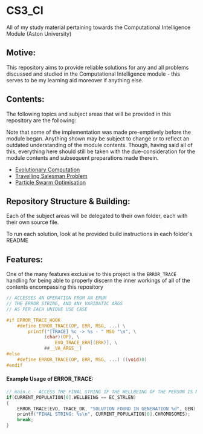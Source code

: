 # CS3_CI
All of my study material pertaining towards the Computational Intelligence Module (Aston University)

## Motive:

This repository aims to provide reliable solutions for any and all problems discussed and studied in the Computational Intelligence module - this serves to be my learning aid moreover if anything else. 

## Contents:

The following topics and subject areas that will be provided in this repository are the following:

Note that some of the implementation was made pre-emptively before the module began. Anything shown may be subject to change or to reflect an outdated understanding of the module contents. Though, having said all of this, everything here should still be taken with the due-consideration for the module contents and subsequent preparations made therein.

- [Evolutionary Computation](https://github.com/astonHC/CS3_CI/tree/main/EC)
- [Travelling Salesman Problem](https://github.com/astonHC/CS3_CI/tree/main/TSP)
- [Particle Swarm Optimisation](https://github.com/astonHC/CS3_CI/tree/main/PSO)

## Repository Structure & Building:

Each of the subject areas will be delegated to their own folder, each with their own source file.

To run each solution, look at he provided build instructions in each folder's README

## Features:

One of the many features exclusive to this project is the ``ERROR_TRACE`` handling for being able to properly discern the inner workings 
of all of the contents encompassing this repository

```c
// ACCESSES AN OPERATION FROM AN ENUM
// THE ERROR STRING, AND ANY VARIDATIC ARGS 
// AS PER EACH UNIQUE USE CASE

#if ERROR_TRACE_HOOK    
    #define ERROR_TRACE(OP, ERR, MSG, ...) \
        printf("[TRACE] %c -> %s - " MSG "\n", \
              (char)(OP), \
                  EVO_TRACE_ERR[(ERR)], \
              ##__VA_ARGS__)
#else
    #define ERROR_TRACE(OP, ERR, MSG, ...) ((void)0)
#endif
```

#### Example Usage of ERROR_TRACE:

```c
// main.c - ACCESS THE FINAL STRING IF THE WELLBEING OF THE PERSON IS MATCHED
if(CURRENT_POPULATION[0].WELLBEING == EC_STRLEN)
{
    ERROR_TRACE(EVO, TRACE_OK, "SOLUTION FOUND IN GENERATION %d", GEN);
    printf("FINAL STRING: %s\n", CURRENT_POPULATION[0].CHROMOSOMES);
    break;
}
```
